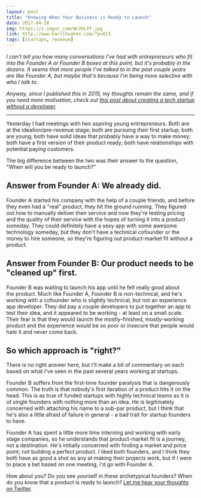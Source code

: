 ```yaml
---
layout: post
title: "Knowing When Your Business is Ready to Launch"
date: 2017-04-28
img: https://i.imgur.com/WLV6LFF.jpg
link: http://www.karllhughes.com/?p=813
tags: [startups, revenue]
---
```

*I can't tell you how many conversations I've had with entrepreneurs who fit into the Founder A or Founder B boxes at this point, but it's probably in the dozens. It seems that more people I've talked to in the past couple years are like Founder A, but maybe that's because I'm being more selective with who I talk to.*

*Anyway, since I published this in 2015, my thoughts remain the same, and if you need more motivation, check out [this post about creating a tech startup without a developer](/posts/creating-a-tech-startup-without-a-developer).*

-----

Yesterday I had meetings with two aspiring young entrepreneurs. Both are at the ideation/pre-revenue stage; both are pursuing their first startup; both are young; both have solid ideas that probably have a way to make money; both have a first version of their product ready; both have relationships with potential paying customers.

The big difference between the two was their answer to the question, "When will you be ready to launch?"

## Answer from Founder A: We already did.

Founder A started his company with the help of a couple friends, and before they even had a "real" product, they hit the ground running. They figured out how to manually deliver their service and now they're testing pricing and the quality of their service with the hopes of turning it into a product someday. They could definitely have a sexy app with some awesome technology someday, but they don't have a technical cofounder or the money to hire someone, so they're figuring out product-market fit without a product.

## Answer from Founder B: Our product needs to be "cleaned up" first.

Founder B was waiting to launch his app until he felt really good about the product. Much like Founder A, Founder B is non-technical, and he's working with a cofounder who is slightly technical, but not an experience app developer. They did pay a couple developers to put together an app to test their idea, and it appeared to be working - at least on a small scale. Their fear is that they would launch the mostly-finished, mostly-working product and the experience would be so poor or insecure that people would hate it and never come back.

## So which approach is "right?"

There is no right answer here, but I'll make a bit of commentary on each based on what I've seen in the past several years working at startups. 

Founder B suffers from the first-time founder paralysis that is dangerously common. The truth is that nobody's first iteration of a product hits it on the head. This is as true of funded startups with highly technical teams as it is of single founders with nothing more than an idea. He is legitimately concerned with attaching his name to a sub-par product, but I think that he's also a little afraid of failure in general - a bad trait for startup founders to have.

Founder A has spent a little more time interning and working with early stage companies, so he understands that product-market fit is a journey, not a destination. He's initially concerned with finding a market and price point; not building a perfect product. I liked both founders, and I think they both have as good a shot as any at making their projects work, but if I were to place a bet based on one meeting, I'd go with Founder A.

How about you? Do you see yourself in these archetypical founders? When do you know that a product is ready to launch? [Let me hear your thoughts on Twitter](http://www.twitter.com/karllhughes).
